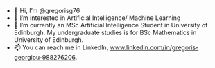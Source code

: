 - 👋 Hi, I’m @gregorisg76
- 👀 I’m interested in Artificial Intelligence/ Machine Learning
- 🌱 I’m currently an MSc Artificial Intelligence Student in University of Edinburgh. My undergraduate studies is for BSc Mathematics in University of Edinburgh.
- 📫 You can reach me in LinkedIn, www.linkedin.com/in/gregoris-georgiou-988276206.

<!---
gregorisg76/gregorisg76 is a ✨ special ✨ repository because its `README.md` (this file) appears on your GitHub profile.
You can click the Preview link to take a look at your changes.
--->
